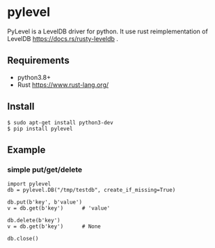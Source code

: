 # pylevel

PyLevel is a LevelDB driver for python.
It use rust reimplementation of LevelDB https://docs.rs/rusty-leveldb .

## Requirements

- python3.8+
- Rust https://www.rust-lang.org/

## Install

```
$ sudo apt-get install python3-dev
$ pip install pylevel
```

## Example

### simple put/get/delete
```
import pylevel
db = pylevel.DB("/tmp/testdb", create_if_missing=True)

db.put(b'key', b'value')
v = db.get(b'key')      # 'value'

db.delete(b'key')
v = db.get(b'key')      # None

db.close()
```
